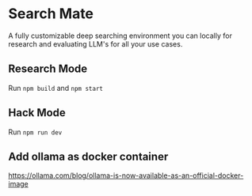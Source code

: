 # Search Mate

A fully customizable deep searching environment you can locally for research and evaluating LLM's for all your use cases.

## Research Mode

Run `npm build` and `npm start`

## Hack Mode

Run `npm run dev`

## Add ollama as docker container

https://ollama.com/blog/ollama-is-now-available-as-an-official-docker-image

